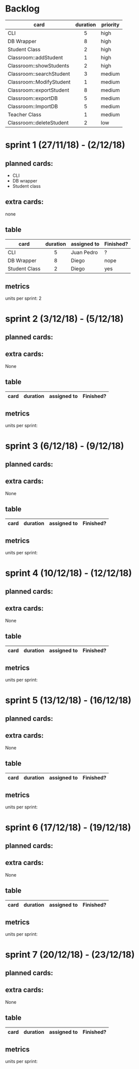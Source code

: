 # Backlog

| card			   | duration | priority |
|--------------------------|:--------:|----------|
| CLI			   | 5	      | high     |
| DB Wrapper		   | 8	      | high     |
| Student Class		   | 2	      | high     |
| Classroom::addStudent	   | 1	      | high     |
| Classroom::showStudents  | 2	      | high     |
| Classroom::searchStudent | 3	      | medium   |
| Classroom::ModifyStudent | 1	      | medium   |
| Classroom::exportStudent | 8	      | medium   |
| Classroom::exportDB	   | 5	      | medium   |
| Classroom::ImportDB	   | 5	      | medium   |
| Teacher Class		   | 1	      | medium   |
| Classroom::deleteStudent | 2	      | low	 |




# sprint 1 (27/11/18) - (2/12/18)

## planned cards:
- CLI
- DB wrapper
- Student class

## extra cards:
none

## table

|card		|duration|assigned to	|Finished?|
|---------------|:------:|--------------|---------|
|CLI		|5	 |Juan Pedro	| ?	  |
|DB Wrapper	|8	 |Diego		| nope	  |
|Student Class	|2	 |Diego		| yes	  |

## metrics
units per sprint: 2



# sprint 2 (3/12/18) - (5/12/18)

## planned cards:

## extra cards:
None

## table

|card		|duration|assigned to	|Finished?|
|---------------|:------:|--------------|---------|

## metrics
units per sprint: 



# sprint 3 (6/12/18) - (9/12/18)

## planned cards:

## extra cards:
None

## table

|card		|duration|assigned to	|Finished?|
|---------------|:------:|--------------|---------|

## metrics
units per sprint: 



# sprint 4 (10/12/18) - (12/12/18)

## planned cards:

## extra cards:
None

## table

|card		|duration|assigned to	|Finished?|
|---------------|:------:|--------------|---------|

## metrics
units per sprint: 



# sprint 5 (13/12/18) - (16/12/18)

## planned cards:

## extra cards:
None

## table

|card		|duration|assigned to	|Finished?|
|---------------|:------:|--------------|---------|

## metrics
units per sprint: 



# sprint 6 (17/12/18) - (19/12/18)

## planned cards:

## extra cards:
None

## table

|card		|duration|assigned to	|Finished?|
|---------------|:------:|--------------|---------|

## metrics
units per sprint: 



# sprint 7 (20/12/18) - (23/12/18)

## planned cards:

## extra cards:
None

## table

|card		|duration|assigned to	|Finished?|
|---------------|:------:|--------------|---------|

## metrics
units per sprint: 


